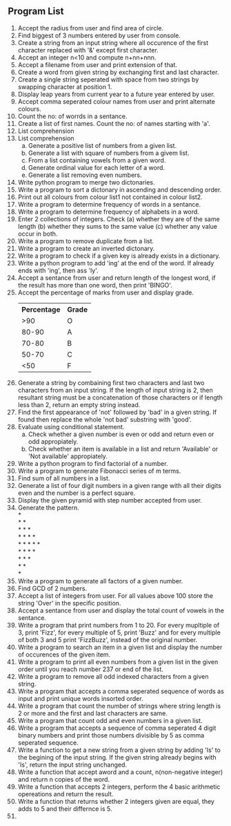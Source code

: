 ## Program List
<ol type='1'>
    <li>Accept the radius from user and find area of circle.</li>
    <li>Find biggest of 3 numbers entered by user from console.</li>
    <li>Create a string from an input string where all occurence of the first character replaced with '&' except first character.</li>
    <li>Accept an integer n<10 and compute n+nn+nnn.</li>
    <li>Accept a filename from user and print extension of that.</li>
    <li>Create a word from given string by exchanging first and last character.</li>
    <li>Create a single string seperated with space from two strings by swapping character at position 1.</li>
    <li>Display leap years from current year to a future year entered by user.</li>
    <li>Accept comma seperated colour names from user and print alternate colours.</li>
    <li>Count the no: of worrds in a sentance.</li>
    <li>Create a list of first names. Count the no: of names starting with 'a'.</li>
    <li>List comprehension</li>
    <li>
        List comprehension
        <ol type='a'>
            <li>Generate a positive list of numbers from a given list.</li>
            <li>Generate a list with square of numbers from a givem list.</li>
            <li>From a list containing vowels from a given word.</li>
            <li>Generate ordinal value for each letter of a word.</li>
            <li>Generate a list removing even numbers.</li>
        </ol>
    </li>
    <li>Write python program to merge two dictonaries.</li>
    <li>Write a program to sort a dictonary in ascending and descending order.</li>
    <li>Print out all colours from colour list1 not contained in colour list2.</li>
    <li>Write a program to determine frequency of words in a sentance.</li>
    <li>Write a program to determine frequency of alphabets in a word.</li>
    <li>Enter 2 collections of integers. Check (a) whether they are of the same length (b) whether they sums to the same value (c) whether any value occur in both.</li>
    <li>Write a program to remove duplicate from a list.</li>
    <li>Write a program to create an inverted dictonary.</li>
    <li>Write a program to check if a given key is already exists in a dictionary.</li>
    <li>Write a python program to add 'ing' at the end of the word. If already ends with 'ing', then ass 'ly'.</li>
    <li>Accept a sentance from user and return length of the longest word, if the result has more than one word, then print 'BINGO'.</li>
    <li>
        Accept the percentage of marks from user and display grade.
        <table>
            <tr>
                <th>Percentage</th>
                <th>Grade</th>
            </tr>
            <tr>
                <td>&gt;90</td>
                <td>O</td>
            </tr>
            <tr>
                <td>80-90</td>
                <td>A</td>
            </tr>
            <tr>
                <td>70-80</td>
                <td>B</td>
            </tr>
            <tr>
                <td>50-70</td>
                <td>C</td>
            </tr>
            <tr>
                <td>&lt;50</td>
                <td>F</td>
            </tr>
        </table>
    </li>
    <li>Generate a string by combaining first two characters and last two characters from an input string. If the length of input string is 2, then resultant string must be a concatenation of those characters or if length less than 2, return an empty string instead.</li>
    <li>Find the first appearance of 'not' followed by 'bad' in a given string. If found then replace the whole 'not bad' substring with 'good'.</li>
    <li>
        Evaluate using conditional statement.
        <ol type='a'>
            <li>Check whether a given number is even or odd and return even or odd appropiately.</li>
            <li>Check whether an item is available in a list and return 'Available' or 'Not available' appropiately.</li>
        </ol>
    </li>
    <li>Write a python program to find factorial of a number.</li>
    <li>Write a program to generate Fibonacci series of m terms.</li>
    <li>Find sum of all numbers in a list.</li>
    <li>Generate a list of four digit numbers in a given range with all their digits even and the number is a perfect square.</li>
    <li>Display the given pyramid with step number accepted from user.</li>
    <li>
        Generate the pattern.<br>
        *<br>
        * *<br>
        * * *<br>
        * * * *<br>
        * * * * *<br>
        * * * *<br>
        * * *<br>
        * *<br>
        *
    </li>
    <li>Write a program to generate all factors of a given number.</li>
    <li>Find GCD of 2 numbers.</li>
    <li>Accept a list of integers from user. For all values above 100 store the string 'Over' in the specific position.</li>
    <li>Accept a sentance from user and display the total count of vowels in the sentance.</li>
    <li>Write a program that print numbers from 1 to 20. For every mupltiple of 3, print 'Fizz', for every multiple of 5, print 'Buzz' and for every multiple of both 3 and 5 print 'FizzBuzz', instead of the original number.</li>
    <li>Write a program to search an item in a given list and display the number of occurences of the given item.</li>
    <li>Write a program to print all even numbers from a given list in the given order until you reach number 237 or end of the list.</li>
    <li>Write a program to remove all odd indexed characters from a given string.</li>
    <li>Write a program that accepts a comma seperated sequence of words as input and print unique words insorted order.</li>
    <li>Write a program that count the number of strings where string length is 2 or more and the first and last characters are same.</li>
    <li>Write a program that count odd and even numbers in a given list.</li>
    <li>Write a program that accepts a sequence of comma seperated 4 digit binary numbers and print those numbers divisible by 5 as comma seperated sequence.</li>
    <li>Write a function to get a new string from a given string by adding 'Is' to the begining of the input string. If the given string already begins with 'Is', return the input string unchanged.</li>
    <li>Write a function that accept aword and a count, n(non-negative integer) and return n copies of the word.</li>
    <li>Write a function that accepts 2 integers, perform the 4 basic arithmetic opereations and return the result.</li>
    <li>Write a function that returns whether 2 integers given are equal, they adds to 5 and their differnce is 5.</li>
    <li></li>
